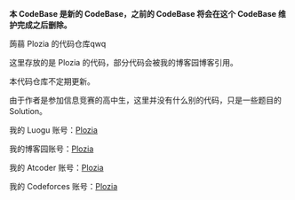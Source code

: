 **本 CodeBase 是新的 CodeBase，之前的 CodeBase 将会在这个 CodeBase 维护完成之后删除。**

蒟蒻 Plozia 的代码仓库qwq

这里存放的是 Plozia 的代码，部分代码会被我的博客园博客引用。

本代码仓库不定期更新。

由于作者是参加信息竞赛的高中生，这里并没有什么别的代码，只是一些题目的 Solution。

我的 Luogu 账号：[Plozia](https://www.luogu.com.cn/user/134000)

我的博客园账号：[Plozia](https://www.cnblogs.com/Plozia/)

我的 Atcoder 账号：[Plozia](https://atcoder.jp/users/Plozia)

我的 Codeforces 账号：[Plozia](https://codeforces.com/profile/Plozia)
